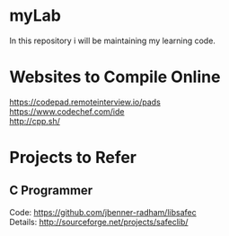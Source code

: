 # myLab
In this repository i will be maintaining my learning code.
# Websites to Compile Online
https://codepad.remoteinterview.io/pads<br>
https://www.codechef.com/ide<br>
http://cpp.sh/<br>
# Projects to Refer
## C Programmer
Code: https://github.com/jbenner-radham/libsafec<br>
Details: http://sourceforge.net/projects/safeclib/ <br>

